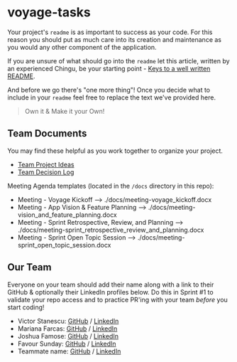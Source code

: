 # voyage-tasks

Your project's `readme` is as important to success as your code. For 
this reason you should put as much care into its creation and maintenance
as you would any other component of the application.

If you are unsure of what should go into the `readme` let this article,
written by an experienced Chingu, be your starting point - 
[Keys to a well written README](https://tinyurl.com/yk3wubft).

And before we go there's "one more thing"! Once you decide what to include
in your `readme` feel free to replace the text we've provided here.

> Own it & Make it your Own!
## Team Documents

You may find these helpful as you work together to organize your project.

- [Team Project Ideas](./docs/team_project_ideas.md)
- [Team Decision Log](./docs/team_decision_log.md)

Meeting Agenda templates (located in the `/docs` directory in this repo):

- Meeting - Voyage Kickoff --> ./docs/meeting-voyage_kickoff.docx
- Meeting - App Vision & Feature Planning --> ./docs/meeting-vision_and_feature_planning.docx
- Meeting - Sprint Retrospective, Review, and Planning --> ./docs/meeting-sprint_retrospective_review_and_planning.docx
- Meeting - Sprint Open Topic Session --> ./docs/meeting-sprint_open_topic_session.docx

## Our Team

Everyone on your team should add their name along with a link to their GitHub
& optionally their LinkedIn profiles below. Do this in Sprint #1 to validate
your repo access and to practice PR'ing with your team *before* you start
coding!

- Victor Stanescu: [GitHub](https://github.com/stanescuV) / [LinkedIn](https://www.linkedin.com/in/victor-stanescu-83bb68194/)
- Mariana Farcas: [GitHub](https://github.com/MarianaFarcas) / [LinkedIn](https://linkedin.com/in/mariana-f-6592661b5)
- Joshua Famose: [GitHub](https://github.com/Joshf225) / [LinkedIn](https://www.linkedin.com/in/joshua-famose-649179247/)
- Favour Sunday: [GitHub](https://github.com/Sunday012) / [LinkedIn](https://www.linkedin.com/in/favour-sunday-6059682a2/)
- Teammate name: [GitHub](https://github.com/ghaccountname) / [LinkedIn](https://linkedin.com/in/liaccountname)
